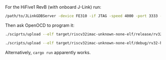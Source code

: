 
For the HiFive1 RevB (with onboard J-Link) run:

```sh
/path/to/JLinkGDBServer -device FE310 -if JTAG -speed 4000 -port 3333 -nogui
```

Then ask OpenOCD to program it:

```sh
./sciprts/upload --elf target/riscv32imac-unknown-none-elf/release/rv32-hifive-helloworld --openocd openocd --gdb /opt/riscv/bin/riscv64-unknown-elf-gdb  --openocd-config openocd.cfg
```

```sh
./scripts/upload --elf target/riscv32imac-unknown-none-elf/debug/rv32-hifive-helloworld --openocd openocd --gdb /opt/riscv/bin/riscv64-unknown-elf-gdb  --openocd-config openocd.cfg
```

Alternatively, `cargo run` apparently works.
